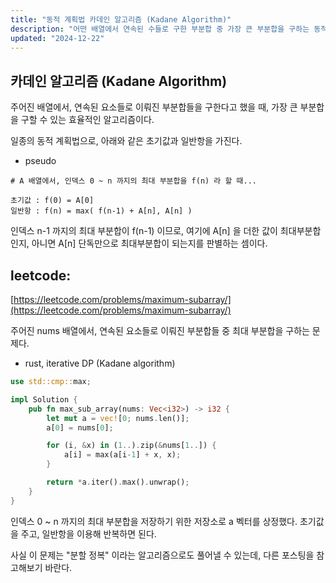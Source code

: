 ```yaml
---
title: "동적 계획법 카데인 알고리즘 (Kadane Algorithm)"
description: "어떤 배열에서 연속된 수들로 구한 부분합 중 가장 큰 부분합을 구하는 동적 계획법 알고리즘인 카데인 알고리즘"
updated: "2024-12-22"
---
```


## 카데인 알고리즘 (Kadane Algorithm)

주어진 배열에서, 연속된 요소들로 이뤄진 부분합들을 구한다고 했을 때, 가장 큰 부분합을 구할 수 있는 효율적인 알고리즘이다.

일종의 동적 계획법으로, 아래와 같은 초기값과 일반항을 가진다.

- pseudo
```pseudo
# A 배열에서, 인덱스 0 ~ n 까지의 최대 부분합을 f(n) 라 할 때...

초기값 : f(0) = A[0]
일반항 : f(n) = max( f(n-1) + A[n], A[n] )
```

인덱스 n-1 까지의 최대 부분합이 f(n-1) 이므로, 여기에 A[n] 을 더한 값이 최대부분합인지, 아니면 A[n] 단독만으로 최대부분합이 되는지를 판별하는 셈이다.

## leetcode:

[https://leetcode.com/problems/maximum-subarray/](https://leetcode.com/problems/maximum-subarray/)

주어진 nums 배열에서, 연속된 요소들로 이뤄진 부분합들 중 최대 부분합을 구하는 문제다.

- rust, iterative DP (Kadane algorithm)
```rust
use std::cmp::max;

impl Solution {
    pub fn max_sub_array(nums: Vec<i32>) -> i32 {
        let mut a = vec![0; nums.len()];
        a[0] = nums[0];

        for (i, &x) in (1..).zip(&nums[1..]) {
            a[i] = max(a[i-1] + x, x);
        }

        return *a.iter().max().unwrap();
    }
}
```

인덱스 0 ~ n 까지의 최대 부분합을 저장하기 위한 저장소로 a 벡터를 상정했다. 초기값을 주고, 일반항을 이용해 반복하면 된다.

사실 이 문제는 "분할 정복" 이라는 알고리즘으로도 풀어낼 수 있는데, 다른 포스팅을 참고해보기 바란다.